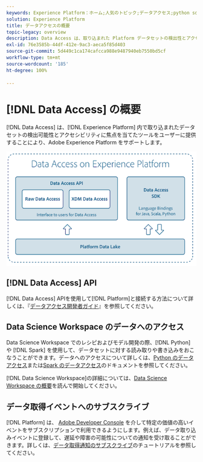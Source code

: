 ```yaml
---
keywords: Experience Platform：ホーム;人気のトピック;データアクセス;python sdk;spark sdk;data access api
solution: Experience Platform
title: データアクセスの概要
topic-legacy: overview
description: Data Access は、取り込まれた Platform データセットの検出性とアクセス性に重点を置いたツールをユーザーに提供することで、Adobe Experience Platform をサポートします。
exl-id: 76e3585b-44df-412e-9ac3-aeca5f85d403
source-git-commit: 5d449c1ca174cafcca988e9487940eb7550bd5cf
workflow-type: tm+mt
source-wordcount: '185'
ht-degree: 100%

---
```


# [!DNL Data Access] の概要

[!DNL Data Access] は、[!DNL Experience Platform] 内で取り込まれたデータセットの検出可能性とアクセシビリティに焦点を当てたツールをユーザーに提供することにより、Adobe Experience Platform をサポートします。

![Experience Platform でのデータアクセス](images/Data_Access_Experience_Platform.png)

## [!DNL Data Access] API

[!DNL Data Access] APIを使用して[!DNL Platform]と接続する方法について詳しくは、『[データアクセス開発者ガイド](api.md)』を参照してください。

## Data Science Workspace のデータへのアクセス

Data Science Workspace でのレシピおよびモデル開発の際、[!DNL Python] や [!DNL Spark] を使用して、データセットに対する読み取りや書き込みをおこなうことができます。データへのアクセスについて詳しくは、[Python のデータアクセス](../data-science-workspace/authoring/python.md)または[Spark のデータアクセス](../data-science-workspace/authoring/spark.md)のドキュメントを参照してください。

[!DNL Data Science Workspace]の詳細については、[Data Science Workspace の概要](../data-science-workspace/home.md)を読んで開始してください。

## データ取得イベントへのサブスクライブ

[!DNL Platform] は、 [Adobe Developer Console](https://www.adobe.com/go/devs_console_ui) を介して特定の価値の高いイベントをサブスクリプションで利用できるようにします。例えば、データ取り込みイベントに登録して、遅延や障害の可能性についての通知を受け取ることができます。詳しくは、[データ取得通知のサブスクライブ](../ingestion/quality/subscribe-events.md)のチュートリアルを参照してください。
